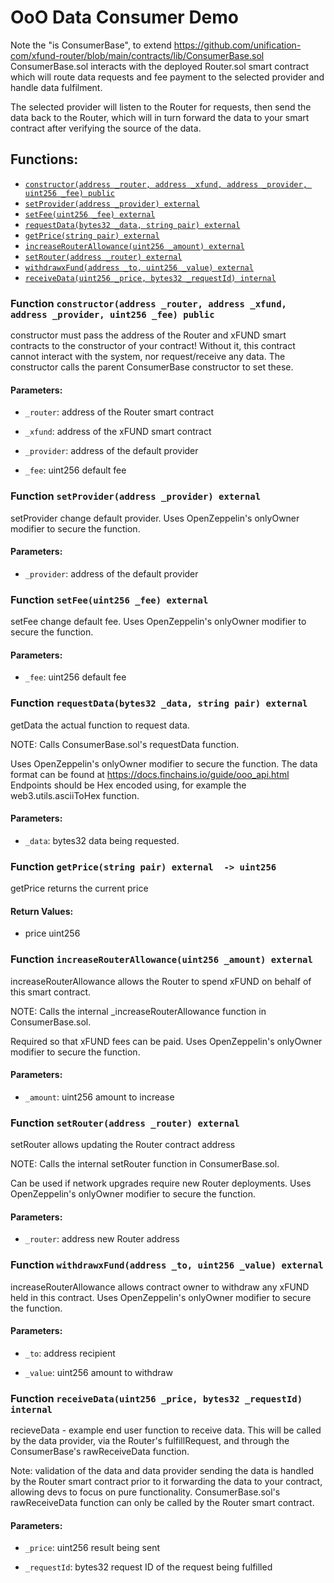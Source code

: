 # OoO Data Consumer Demo


Note the "is ConsumerBase", to extend
https://github.com/unification-com/xfund-router/blob/main/contracts/lib/ConsumerBase.sol
ConsumerBase.sol interacts with the deployed Router.sol smart contract
which will route data requests and fee payment to the selected provider
and handle data fulfilment.

The selected provider will listen to the Router for requests, then send the data
back to the Router, which will in turn forward the data to your smart contract
after verifying the source of the data.

## Functions:
- [`constructor(address _router, address _xfund, address _provider, uint256 _fee) public`](#DemoConsumer2-constructor-address-address-address-uint256-)
- [`setProvider(address _provider) external`](#DemoConsumer2-setProvider-address-)
- [`setFee(uint256 _fee) external`](#DemoConsumer2-setFee-uint256-)
- [`requestData(bytes32 _data, string pair) external`](#DemoConsumer2-requestData-bytes32-string-)
- [`getPrice(string pair) external`](#DemoConsumer2-getPrice-string-)
- [`increaseRouterAllowance(uint256 _amount) external`](#DemoConsumer2-increaseRouterAllowance-uint256-)
- [`setRouter(address _router) external`](#DemoConsumer2-setRouter-address-)
- [`withdrawxFund(address _to, uint256 _value) external`](#DemoConsumer2-withdrawxFund-address-uint256-)
- [`receiveData(uint256 _price, bytes32 _requestId) internal`](#DemoConsumer2-receiveData-uint256-bytes32-)



<a name="DemoConsumer2-constructor-address-address-address-uint256-"></a>
### Function `constructor(address _router, address _xfund, address _provider, uint256 _fee) public `
constructor must pass the address of the Router and xFUND smart
contracts to the constructor of your contract! Without it, this contract
cannot interact with the system, nor request/receive any data.
The constructor calls the parent ConsumerBase constructor to set these.


#### Parameters:
- `_router`: address of the Router smart contract

- `_xfund`: address of the xFUND smart contract

- `_provider`: address of the default provider

- `_fee`: uint256 default fee
<a name="DemoConsumer2-setProvider-address-"></a>
### Function `setProvider(address _provider) external `
setProvider change default provider. Uses OpenZeppelin's
onlyOwner modifier to secure the function.


#### Parameters:
- `_provider`: address of the default provider
<a name="DemoConsumer2-setFee-uint256-"></a>
### Function `setFee(uint256 _fee) external `
setFee change default fee. Uses OpenZeppelin's
onlyOwner modifier to secure the function.


#### Parameters:
- `_fee`: uint256 default fee
<a name="DemoConsumer2-requestData-bytes32-string-"></a>
### Function `requestData(bytes32 _data, string pair) external `
getData the actual function to request data.

NOTE: Calls ConsumerBase.sol's requestData function.

Uses OpenZeppelin's onlyOwner modifier to secure the function.
The data format can be found at
https://docs.finchains.io/guide/ooo_api.html
Endpoints should be Hex encoded using, for example
the web3.utils.asciiToHex function.


#### Parameters:
- `_data`: bytes32 data being requested.
<a name="DemoConsumer2-getPrice-string-"></a>
### Function `getPrice(string pair) external  -> uint256`
getPrice returns the current price

#### Return Values:
- price uint256
<a name="DemoConsumer2-increaseRouterAllowance-uint256-"></a>
### Function `increaseRouterAllowance(uint256 _amount) external `
increaseRouterAllowance allows the Router to spend xFUND on behalf of this
smart contract.

NOTE: Calls the internal _increaseRouterAllowance function in ConsumerBase.sol.

Required so that xFUND fees can be paid. Uses OpenZeppelin's onlyOwner modifier
to secure the function.


#### Parameters:
- `_amount`: uint256 amount to increase
<a name="DemoConsumer2-setRouter-address-"></a>
### Function `setRouter(address _router) external `
setRouter allows updating the Router contract address

NOTE: Calls the internal setRouter function in ConsumerBase.sol.

Can be used if network upgrades require new Router deployments.
Uses OpenZeppelin's onlyOwner modifier to secure the function.


#### Parameters:
- `_router`: address new Router address
<a name="DemoConsumer2-withdrawxFund-address-uint256-"></a>
### Function `withdrawxFund(address _to, uint256 _value) external `
increaseRouterAllowance allows contract owner to withdraw
any xFUND held in this contract.
Uses OpenZeppelin's onlyOwner modifier to secure the function.


#### Parameters:
- `_to`: address recipient

- `_value`: uint256 amount to withdraw
<a name="DemoConsumer2-receiveData-uint256-bytes32-"></a>
### Function `receiveData(uint256 _price, bytes32 _requestId) internal `
recieveData - example end user function to receive data. This will be called
by the data provider, via the Router's fulfillRequest, and through the ConsumerBase's
rawReceiveData function.

Note: validation of the data and data provider sending the data is handled
by the Router smart contract prior to it forwarding the data to your contract, allowing
devs to focus on pure functionality. ConsumerBase.sol's rawReceiveData
function can only be called by the Router smart contract.


#### Parameters:
- `_price`: uint256 result being sent

- `_requestId`: bytes32 request ID of the request being fulfilled


